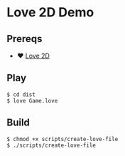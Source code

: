 # Love 2D Demo

## Prereqs

- ❤️ [Love 2D](https://love2d.org)

## Play

```
$ cd dist
$ love Game.love
```

## Build

```
$ chmod +x scripts/create-love-file
$ ./scripts/create-love-file
```

